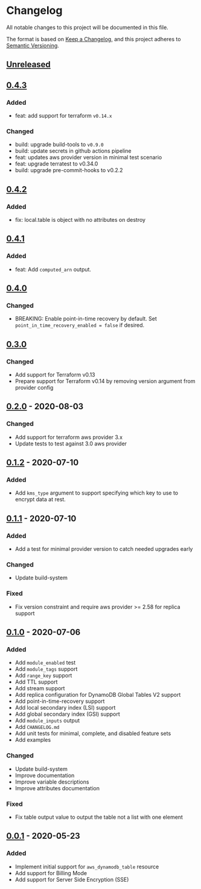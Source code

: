 # Changelog
All notable changes to this project will be documented in this file.

The format is based on [Keep a Changelog](https://keepachangelog.com/en/1.0.0/),
and this project adheres to [Semantic Versioning](https://semver.org/spec/v2.0.0.html).

## [Unreleased]

## [0.4.3]
### Added
- feat: add support for terraform `v0.14.x`

### Changed
- build: upgrade build-tools to `v0.9.0`
- build: update secrets in github actions pipeline
- feat: updates aws provider version in minimal test scenario
- feat: upgrade terratest to v0.34.0
- build: upgrade pre-commit-hooks to v0.2.2

## [0.4.2]
### Added
- fix: local.table is object with no attributes on destroy

## [0.4.1]
### Added
- feat: Add `computed_arn` output.

## [0.4.0]
### Changed
- BREAKING: Enable point-in-time recovery by default. Set `point_in_time_recovery_enabled = false` if desired.

## [0.3.0]
### Changed
- Add support for Terraform v0.13
- Prepare support for Terraform v0.14 by removing version argument from provider config

## [0.2.0] - 2020-08-03
### Changed
- Add support for terraform aws provider 3.x
- Update tests to test against 3.0 aws provider

## [0.1.2] - 2020-07-10
### Added
- Add `kms_type` argument to support specifying which key to use to encrypt data at rest.

## [0.1.1] - 2020-07-10
### Added
- Add a test for minimal provider version to catch needed upgrades early

### Changed
- Update build-system

### Fixed
- Fix version constraint and require aws provider >= 2.58 for replica support

## [0.1.0] - 2020-07-06
### Added
- Add `module_enabled` test
- Add `module_tags` support
- Add `range_key` support
- Add TTL support
- Add stream support
- Add replica configuration for DynamoDB Global Tables V2 support
- Add point-in-time-recovery support
- Add local secondary index (LSI) support
- Add global secondary index (GSI) support
- Add `module_inputs` output
- Add `CHANGELOG.md`
- Add unit tests for minimal, complete, and disabled feature sets
- Add examples

### Changed
- Update build-system
- Improve documentation
- Improve variable descriptions
- Improve attributes documentation

### Fixed
- Fix table output value to output the table not a list with one element

## [0.0.1] - 2020-05-23
### Added
- Implement initial support for `aws_dynamodb_table` resource
- Add support for Billing Mode
- Add support for Server Side Encryption (SSE)

<!-- markdown-link-check-disable -->
[Unreleased]: https://github.com/mineiros-io/terraform-module-template/compare/v0.4.3...HEAD
[0.4.3]: https://github.com/mineiros-io/terraform-module-template/compare/v0.4.2...v0.4.3
<!-- markdown-link-check-disabled -->
[0.4.2]: https://github.com/mineiros-io/terraform-module-template/compare/v0.4.1...v0.4.2
[0.4.1]: https://github.com/mineiros-io/terraform-module-template/compare/v0.4.0...v0.4.1
[0.4.0]: https://github.com/mineiros-io/terraform-module-template/compare/v0.3.0...v0.4.0
[0.3.0]: https://github.com/mineiros-io/terraform-module-template/compare/v0.2.0...v0.3.0
[0.2.0]: https://github.com/mineiros-io/terraform-module-template/compare/v0.1.2...v0.2.0
[0.1.2]: https://github.com/mineiros-io/terraform-module-template/compare/v0.1.1...v0.1.2
[0.1.1]: https://github.com/mineiros-io/terraform-module-template/compare/v0.1.0...v0.1.1
[0.1.0]: https://github.com/mineiros-io/terraform-module-template/compare/v0.0.1...v0.1.0
[0.0.1]: https://github.com/mineiros-io/terraform-module-template/releases/tag/v0.0.1

